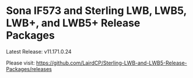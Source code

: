 # Sona IF573 and Sterling LWB, LWB5, LWB+, and LWB5+ Release Packages

Latest Release: v11.171.0.24

Please visit: https://github.com/LairdCP/Sterling-LWB-and-LWB5-Release-Packages/releases
